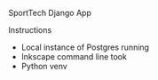SportTech Django App


Instructions

- Local instance of Postgres running
- Inkscape command line took
- Python venv